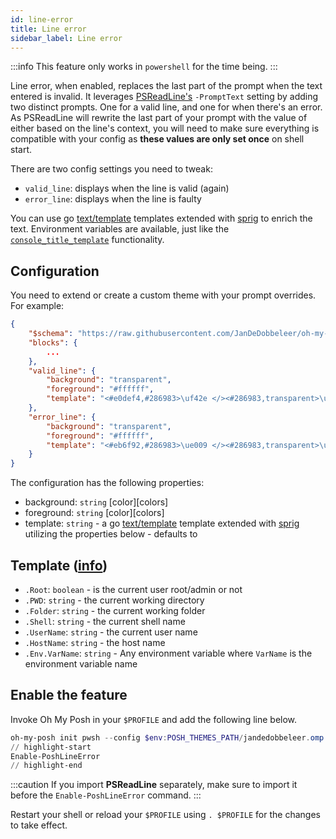 ```yaml
---
id: line-error
title: Line error
sidebar_label: Line error
---
```


:::info
This feature only works in `powershell` for the time being.
:::

Line error, when enabled, replaces the last part of the prompt when the text entered is invalid. It leverages
[PSReadLine's][psreadline] `-PromptText` setting by adding two distinct prompts. One for a valid line,
and one for when there's an error. As PSReadLine will rewrite the last part of
your prompt with the value of either based on the line's context, you will need to make sure everything
is compatible with your config as **these values are only set once** on shell start.

There are two config settings you need to tweak:

- `valid_line`:  displays when the line is valid (again)
- `error_line`:  displays when the line is faulty

You can use go [text/template][go-text-template] templates extended with [sprig][sprig] to enrich the text.
Environment variables are available, just like the [`console_title_template`][console-title] functionality.

## Configuration

You need to extend or create a custom theme with your prompt overrides. For example:

```json
{
    "$schema": "https://raw.githubusercontent.com/JanDeDobbeleer/oh-my-posh/main/themes/schema.json",
    "blocks": {
        ...
    },
    "valid_line": {
        "background": "transparent",
        "foreground": "#ffffff",
        "template": "<#e0def4,#286983>\uf42e </><#286983,transparent>\ue0b4</> "
    },
    "error_line": {
        "background": "transparent",
        "foreground": "#ffffff",
        "template": "<#eb6f92,#286983>\ue009 </><#286983,transparent>\ue0b4</> "
    }
}
```

The configuration has the following properties:

- background: `string` [color][colors]
- foreground: `string` [color][colors]
- template: `string` - a go [text/template][go-text-template] template extended with [sprig][sprig] utilizing the
properties below - defaults to ` `

## Template ([info][templates])

- `.Root`: `boolean` - is the current user root/admin or not
- `.PWD`: `string` - the current working directory
- `.Folder`: `string` - the current working folder
- `.Shell`: `string` - the current shell name
- `.UserName`: `string` - the current user name
- `.HostName`: `string` - the host name
- `.Env.VarName`: `string` - Any environment variable where `VarName` is the environment variable name

## Enable the feature

Invoke Oh My Posh in your `$PROFILE` and add the following line below.

```powershell
oh-my-posh init pwsh --config $env:POSH_THEMES_PATH/jandedobbeleer.omp.json | Invoke-Expression
// highlight-start
Enable-PoshLineError
// highlight-end
```

:::caution
If you import **PSReadLine** separately, make sure to import it before the `Enable-PoshLineError` command.
:::

Restart your shell or reload your `$PROFILE` using `. $PROFILE` for the changes to take effect.

[go-text-template]: https://golang.org/pkg/text/template/
[sprig]: https://masterminds.github.io/sprig/
[console-title]: /docs/configuration/title#console-title-template
[psreadline]: https://github.com/PowerShell/PSReadLine
[templates]: /docs/configuration/templates
